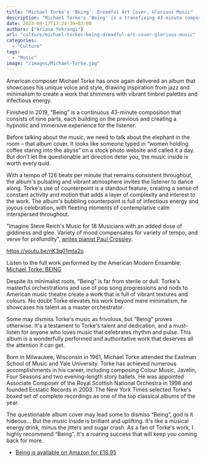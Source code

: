 ```yaml
---
title: "Michael Torke's 'Being': Dreadful Art Cover, Glorious Music"
description: "Michael Torke's 'Being' is a transfixing 43-minute composition that shimmers with infectious energy, despite its lacklustre album cover."
date: 2023-04-17T17:24:39+03:00
authors: ["Ariana Yekrangi"]
url: "culture/michael-torkes-being-dreadful-art-cover-glorious-music"
categories:
  - "Culture"
tags:
  - "Music"
image: "/images/Michael-Torke.jpg"
---
```

American composer Michael Torke has once again delivered an album that showcases his unique voice and style, drawing inspiration from jazz and minimalism to create a work that shimmers with vibrant timbrel palettes and infectious energy.

Finished in 2019, “Being” is a continuous 43-minute composition that consists of nine parts, each building on the previous and creating a hypnotic and immersive experience for the listener.

Before talking about the music, we need to talk about the elephant in the room – that album cover. It looks like someone typed in “women holding coffee staring into the abyss” on a stock photo website and called it a day. But don't let the questionable art direction deter you, the music inside is worth every quid.

With a tempo of 126 beats per minute that remains consistent throughout, the album's pulsating and vibrant atmosphere invites the listener to dance along. Torke's use of counterpoint is a standout feature, creating a sense of constant activity and motion that adds a layer of complexity and interest to the work. The album's bubbling counterpoint is full of infectious energy and joyous celebration, with fleeting moments of contemplative calm interspersed throughout.

“Imagine Steve Reich's Music for 18 Musicians with an added dose of giddiness and glee. Variety of mood compensates for variety of tempo; and verve for profundity”, [writes pianist Paul Crossley](https://www.michaeltorke.com/being).

https://youtu.be/nK3q01mta2o

Listen to the full work performed by the American Modern Ensamble: [Michael Torke: BEING](https://youtu.be/nK3q01mta2o)


Despite its minimalist roots, “Being” is far from sterile or dull. Torke's masterful orchestrations and use of pop song progressions and nods to American music theatre create a work that is full of vibrant textures and colours. No doubt Torke elevates his work beyond mere minimalism, he showcases his talent as a master orchestrator.

Some may dismiss Torke's music as frivolous, but “Being” proves otherwise. It's a testament to Torke's talent and dedication, and a must-listen for anyone who loves music that celebrates rhythm and pulse. This album is a wonderfully performed and authoritative work that deserves all the attention it can get.

Born in Milwaukee, Wisconsin in 1961, Michael Torke attended the Eastman School of Music and Yale University. Torke has achieved numerous accomplishments in his career, including composing Colour Music, Javelin, Four Seasons and two evening-length story ballets. He was appointed Associate Composer of the Royal Scottish National Orchestra in 1998 and founded Ecstatic Records in 2003. The New York Times selected Torke's boxed set of complete recordings as one of the top classical albums of the year.

The questionable album cover may lead some to dismiss “Being”, god is it hideous… But the music inside is brilliant and uplifting. It's like a musical energy drink, minus the jitters and sugar crash. As a fan of Torke's work, I highly recommend “Being”. It's a roaring success that will keep you coming back for more.

- [Being is available on Amazon for £18.95](https://www.amazon.co.uk/Being-Michael-Torke/dp/B08FP5TWRB)
